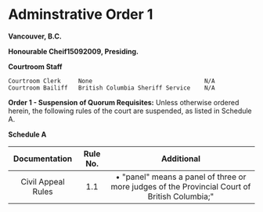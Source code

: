 # Adminstrative Order 1

**Vancouver, B.C.**

**Honourable Cheif15092009, Presiding.**

**Courtroom Staff**
```
Courtroom Clerk     None                                N/A
Courtroom Bailiff   British Columbia Sheriff Service    N/A
```

**Order 1 - Suspension of Quorum Requisites:** Unless otherwise ordered herein, the following rules of the court are suspended, as listed in Schedule A.

**Schedule A**

| Documentation | Rule No. | Additional |
| :---: | :---: | :---: |
| Civil Appeal Rules | 1.1 | • "panel" means a panel of three or more judges of the Provincial Court of British Columbia;"|

